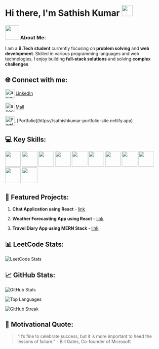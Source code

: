 # Hi there, I'm Sathish Kumar <img src="https://github.com/TheDudeThatCode/TheDudeThatCode/blob/master/Assets/Hi.gif" width="35" />

### <img src="https://github.com/TheDudeThatCode/TheDudeThatCode/blob/master/Assets/Developer.gif" width="45" /> About Me:


I am a **B.Tech student** currently focusing on **problem solving** and **web development**. Skilled in various programming languages and web technologies, I enjoy building **full-stack solutions** and solving **complex challenges**.


## 🌐 Connect with me:
<a href="https://www.linkedin.com/in/sathish-kumar2004" target="blank"><img align="center" src="https://static.vecteezy.com/system/resources/previews/016/716/470/non_2x/linkedin-icon-free-png.png" alt="apoorvtyagi" height="30" width="30" /></a>&nbsp;[LinkedIn](https://www.linkedin.com/in/sathish-kumar2004)

<a href="mailto:sathishkumarvk227@gmail.com" target="blank"><img align="center" src="https://img.icons8.com/color/48/gmail-new.png" alt="apoorvtyagi" height="30" width="30" /></a>&nbsp;[Mail](mailto:sathishkumarvk227@gmail.com)

<a href="https://sathishkumar-portfolio.netlify.app" target="_blank">
  <img align="center" src="https://cdn-icons-png.flaticon.com/512/25/25231.png" alt="Portfolio" height="30" width="30" />
</a>&nbsp;[Portfolio](https://sathishkumar-portfolio-site.netlify.app)

## 💻 Key Skills:
<img height="50" width="50" src="https://img.icons8.com/color/48/000000/c-programming.png" /> <img height="50" width="50" src="https://img.icons8.com/color/48/000000/java-coffee-cup-logo.png" /> <img height="50" width="50" src="https://img.icons8.com/color/48/000000/python.png" /> <img height="50" width="50" src="https://img.icons8.com/color/48/000000/html-5.png" /> <img height="50" width="50" src="https://img.icons8.com/color/48/000000/css3.png" /> <img height="50" width="50" src="https://img.icons8.com/color/48/000000/sass.png"/> <img height="50" width="50" src="https://img.icons8.com/color/48/000000/bootstrap.png" /> <img height="50" width="50" src="https://img.icons8.com/color/48/000000/javascript.png"/> <img height="50" width="50" src="https://img.icons8.com/color/48/000000/react-native.png"/> <img height="50" width="50" src="https://img.icons8.com/color/48/000000/nodejs.png"/> <img height="50" width="50" src="https://img.icons8.com/color/48/000000/mongodb.png"/>

## 🚀 Featured Projects:
1. **Chat Application using React** - [link](https://github.com/SathishKumar-2004/React-Chat-App.git)

2. **Weather Forecasting App using React** - [link](https://github.com/SathishKumar-2004/Weather-Forecasting-app.git)

3. **Travel Diary App using MERN Stack** - [link](https://github.com/SathishKumar-2004/Travel-Diary-App) 

## 📊 LeetCode Stats:
![LeetCode Stats](https://leetcard.jacoblin.cool/SathishKumar2004?theme=dark&font=Adamina&ext=heatmap)

## 📈 GitHub Stats:
![GitHub Stats](https://github-readme-stats.vercel.app/api?username=SathishKumar-2004&show_icons=true&title_color=ffc857hide_border=true&count_private=true&theme=dark)

![Top Languages](https://github-readme-stats.vercel.app/api/top-langs/?username=SathishKumar-2004&hide_border=true&theme=dark)

![GitHub Streak](https://github-readme-streak-stats.herokuapp.com/?user=SathishKumar-2004&theme=dark)

## 💬 Motivational Quote:
> “It’s fine to celebrate success, but it is more important to heed the lessons of failure.” - Bill Gates, Co-founder of Microsoft
